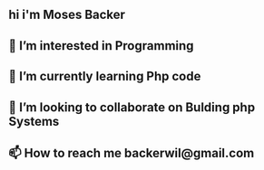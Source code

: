 <h2> hi i'm Moses Backer</h2>
  <h2>👀 I’m interested in Programming</h2>
  <h2>🌱 I’m currently learning Php code</h2>
<h2>💞️ I’m looking to collaborate on Bulding php Systems</h2>
<h2> 📫 How to reach me backerwil@gmail.com</h2>

<!---
MosesBacker/MosesBacker is a ✨ special ✨ repository because its `README.md` (this file) appears on your GitHub profile.
You can click the Preview link to take a look at your changes.
--->
